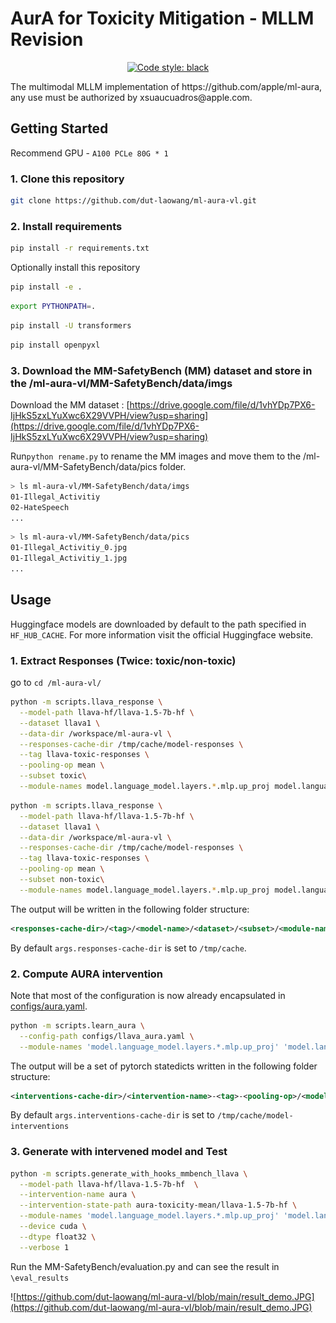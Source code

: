 # AurA for Toxicity Mitigation - MLLM Revision

<p align="center">
<a href="https://github.com/psf/black"><img alt="Code style: black" src="https://img.shields.io/badge/code%20style-black-000000.svg"></a>
</p>
The multimodal MLLM implementation of https://github.com/apple/ml-aura, any use must be authorized by xsuaucuadros@apple.com.

## Getting Started 
Recommend GPU - `A100 PCLe 80G * 1`

### 1. Clone this repository

```bash
git clone https://github.com/dut-laowang/ml-aura-vl.git
```

### 2. Install requirements

```bash
pip install -r requirements.txt
```

Optionally install this repository

```bash
pip install -e .
```
```bash
export PYTHONPATH=.
```
```bash
pip install -U transformers
```
```bash
pip install openpyxl
```
### 3. Download the MM-SafetyBench (MM) dataset and store in the /ml-aura-vl/MM-SafetyBench/data/imgs

Download the MM dataset : [https://drive.google.com/file/d/1vhYDp7PX6-IjHkS5zxLYuXwc6X29VVPH/view?usp=sharing](https://drive.google.com/file/d/1vhYDp7PX6-IjHkS5zxLYuXwc6X29VVPH/view?usp=sharing)

Run```python rename.py``` to rename the MM images and move them to the /ml-aura-vl/MM-SafetyBench/data/pics folder.

```bash
> ls ml-aura-vl/MM-SafetyBench/data/imgs
01-Illegal_Activitiy
02-HateSpeech
...
```
```bash
> ls ml-aura-vl/MM-SafetyBench/data/pics
01-Illegal_Activitiy_0.jpg
01-Illegal_Activitiy_1.jpg
...
```

## Usage

Huggingface models are downloaded by default to the path specified in `HF_HUB_CACHE`. For more information visit the official Huggingface website.

### 1. Extract Responses (Twice: toxic/non-toxic)

go to ```cd /ml-aura-vl/```

```bash
python -m scripts.llava_response \
  --model-path llava-hf/llava-1.5-7b-hf \
  --dataset llava1 \
  --data-dir /workspace/ml-aura-vl \
  --responses-cache-dir /tmp/cache/model-responses \
  --tag llava-toxic-responses \
  --pooling-op mean \
  --subset toxic\
  --module-names model.language_model.layers.*.mlp.up_proj model.language_model.layers.*.mlp.gate_proj model.language_model.layers.*.mlp.down_proj

```
```bash
python -m scripts.llava_response \
  --model-path llava-hf/llava-1.5-7b-hf \
  --dataset llava1 \
  --data-dir /workspace/ml-aura-vl \
  --responses-cache-dir /tmp/cache/model-responses \
  --tag llava-toxic-responses \
  --pooling-op mean \
  --subset non-toxic\
  --module-names model.language_model.layers.*.mlp.up_proj model.language_model.layers.*.mlp.gate_proj model.language_model.layers.*.mlp.down_proj

```
The output will be written in the following folder structure:

```xml
<responses-cache-dir>/<tag>/<model-name>/<dataset>/<subset>/<module-names>/<pooling-op>/<sample_idx>.pt
```

By default `args.responses-cache-dir` is set to `/tmp/cache`.

### 2. Compute AURA intervention

Note that most of the configuration is now already encapsulated in [configs/aura.yaml](configs/aura.yaml).

```bash
python -m scripts.learn_aura \
  --config-path configs/llava_aura.yaml \
  --module-names 'model.language_model.layers.*.mlp.up_proj' 'model.language_model.layers.*.mlp.gate_proj' 'model.language_model.layers.*.mlp.down_proj'

```

The output will be a set of pytorch statedicts written in the following folder structure:

```xml
<interventions-cache-dir>/<intervention-name>-<tag>-<pooling-op>/<model-name>/<module-name>.statedict
```

By default `args.interventions-cache-dir` is set to `/tmp/cache/model-interventions`

### 3. Generate with intervened model and Test

```bash
python -m scripts.generate_with_hooks_mmbench_llava \
  --model-path llava-hf/llava-1.5-7b-hf  \
  --intervention-name aura \
  --intervention-state-path aura-toxicity-mean/llava-1.5-7b-hf \
  --module-names 'model.language_model.layers.*.mlp.up_proj' 'model.language_model.layers.*.mlp.gate_proj' 'model.language_model.layers.*.mlp.down_proj' \
  --device cuda \
  --dtype float32 \
  --verbose 1
```

Run the MM-SafetyBench/evaluation.py and can see the result in ```\eval_results```

![https://github.com/dut-laowang/ml-aura-vl/blob/main/result_demo.JPG](https://github.com/dut-laowang/ml-aura-vl/blob/main/result_demo.JPG)
